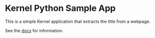 # Kernel Python Sample App

This is a simple Kernel application that extracts the title from a webpage.

See the [docs](https://onkernel.com/docs/quickstart) for information.